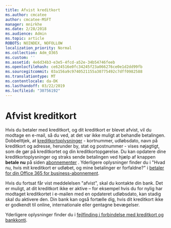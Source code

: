 ```yaml
---
title: Afvist kreditkort
ms.author: cmcatee
author: cmcatee-MSFT
manager: mnirkhe
ms.date: 2/28/2018
ms.audience: Admin
ms.topic: article
ROBOTS: NOINDEX, NOFOLLOW
localization_priority: Normal
ms.collection: Adm_O365
ms.custom: ''
ms.assetid: 4e6d34b3-e3e5-4fcd-a52e-34b54746feeb
ms.openlocfilehash: ce624516e0fc34245f23a066276ce0e1d2dd99fb
ms.sourcegitcommit: 03a156a9c9740521155a30775492c7dff0982588
ms.translationtype: MT
ms.contentlocale: da-DK
ms.lasthandoff: 03/22/2019
ms.locfileid: "30756192"
---
```

# <a name="declined-credit-card"></a>Afvist kreditkort

Hvis du betaler med kreditkort, og dit kreditkort er blevet afvist, vil du modtage en e-mail, så du ved, at det var ikke muligt at behandle betalingen. Dobbelttjek, at [kreditkortoplysninger](https://go.microsoft.com/fwlink/p/?linkid=842054) - kortnummer, udløbsdato, navn på kreditkort og adresse, herunder by, stat og postnummer - vises nøjagtigt, som de gør på kreditkortet og din kreditkortopgørelse. Du kan opdatere dine kreditkortoplysninger og straks sende betalingen ved hjælp af knappen **betale nu** på siden [abonnementer](https://go.microsoft.com/fwlink/p/?linkid=842054) . Yderligere oplysninger finder du i "Hvad nu, hvis mit kreditkort er udløbet, og mine betalinger er forfaldne?" i [betaler for din Office 365 for business-abonnement](https://support.office.com/article/734f4aab-df2d-4e9b-8cb1-691910bde216).
  
Hvis du fortsat får vist meddelelsen "afvist", skal du kontakte din bank. Det er muligt, at dit kreditkort ikke er aktive – for eksempel hvis du for nylig har modtaget kreditkortet i e-mailen med en opdateret udløbsdato, kan stadig skal du aktivere den. Din bank kan også fortælle dig, hvis dit kreditkort ikke er godkendt til online, internationale eller gentagne bevægelser.
  
Yderligere oplysninger finder du i [fejlfinding i forbindelse med kreditkort og bankkonti](https://support.office.com/article/30ba9c83-50d8-4020-90ed-830a5b8c8724).
  

